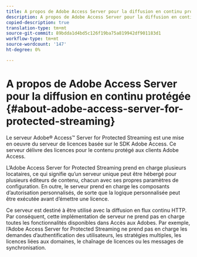 ```yaml
---
title: A propos de Adobe Access Server pour la diffusion en continu protégée
description: A propos de Adobe Access Server pour la diffusion en continu protégée
copied-description: true
translation-type: tm+mt
source-git-commit: 89bdda1d4bd5c126f19ba75a819942df901183d1
workflow-type: tm+mt
source-wordcount: '147'
ht-degree: 0%

---
```



# A propos de Adobe Access Server pour la diffusion en continu protégée {#about-adobe-access-server-for-protected-streaming}

Le serveur Adobe® Access™ Server for Protected Streaming est une mise en oeuvre du serveur de licences basée sur le SDK Adobe Access. Ce serveur délivre des licences pour le contenu protégé aux clients Adobe Access.

L’Adobe Access Server for Protected Streaming prend en charge plusieurs locataires, ce qui signifie qu’un serveur unique peut être hébergé pour plusieurs éditeurs de contenu, chacun avec ses propres paramètres de configuration. En outre, le serveur prend en charge les composants d’autorisation personnalisés, de sorte que la logique personnalisée peut être exécutée avant d’émettre une licence.

Ce serveur est destiné à être utilisé avec la diffusion en flux continu HTTP. Par conséquent, cette implémentation de serveur ne prend pas en charge toutes les fonctionnalités disponibles dans Accès aux Adobes. Par exemple, l’Adobe Access Server for Protected Streaming ne prend pas en charge les demandes d’authentification des utilisateurs, les stratégies multiples, les licences liées aux domaines, le chaînage de licences ou les messages de synchronisation.

